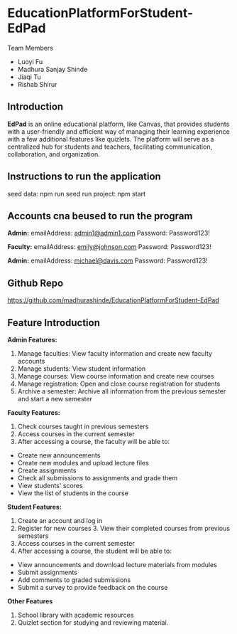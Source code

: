 # EducationPlatformForStudent-EdPad

Team Members

- Luoyi Fu
- Madhura Sanjay Shinde
- Jiaqi Tu
- Rishab Shirur

## Introduction

**EdPad** is an online educational platform, like Canvas, that provides students with a user-friendly and efficient way of managing their learning experience with a few additional features like quizlets. The platform will serve as a centralized hub for students and teachers, facilitating communication, collaboration, and organization.

## Instructions to run the application

seed data: npm run seed
run project: npm start

## Accounts cna beused to run the program

**Admin:**
emailAddress: admin1@admin1.com
Password: Password123!

**Faculty:**
emailAddress: emily@johnson.com
Password: Password123!

**Admin:**
emailAddress: michael@davis.com
Password: Password123!

## Github Repo

https://github.com/madhurashinde/EducationPlatformForStudent-EdPad

## Feature Introduction

**Admin Features:**

1. Manage faculties: View faculty information and create new faculty accounts
2. Manage students: View student information
3. Manage courses: View course information and create new courses
4. Manage registration: Open and close course registration for students
5. Archive a semester: Archive all information from the previous semester and start a new semester

**Faculty Features:**

1. Check courses taught in previous semesters
2. Access courses in the current semester
3. After accessing a course, the faculty will be able to:

- Create new announcements
- Create new modules and upload lecture files
- Create assignments
- Check all submissions to assignments and grade them
- View students' scores
- View the list of students in the course

**Student Features:**

1. Create an account and log in
2. Register for new courses 3. View their completed courses from previous semesters
3. Access courses in the current semester
4. After accessing a course, the student will be able to:

- View announcements and download lecture materials from modules
- Submit assignments
- Add comments to graded submissions
- Submit a survey to provide feedback on the course

**Other Features**

1. School library with academic resources
2. Quizlet section for studying and reviewing material.
